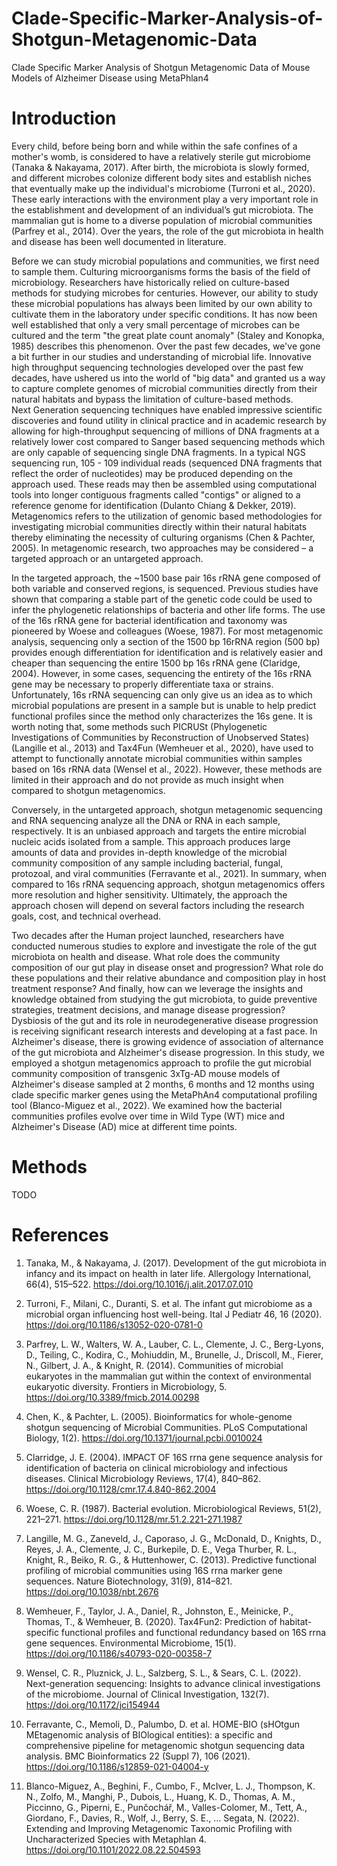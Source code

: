 # Clade-Specific-Marker-Analysis-of-Shotgun-Metagenomic-Data
Clade Specific Marker Analysis of Shotgun Metagenomic Data of Mouse Models of Alzheimer Disease using MetaPhlan4

# Introduction
Every child, before being born and while within the safe confines of a mother's womb, is considered to have a relatively sterile gut microbiome (Tanaka & Nakayama, 2017). After birth, the microbiota is slowly formed, and different microbes colonize different body sites and establish niches that eventually make up the individual's microbiome (Turroni et al., 2020). These early interactions with the environment play a very important role in the establishment and development of an individual’s gut microbiota. The mammalian gut is home to a diverse population of microbial communities (Parfrey et al., 2014). Over the years, the role of the gut microbiota in health and disease has been well documented in literature. 

Before we can study microbial populations and communities, we first need to sample them. Culturing microorganisms forms the basis of the field of microbiology. Researchers have historically relied on culture-based methods for studying microbes for centuries. However, our ability to study these microbial populations has always been limited by our own ability to cultivate them in the laboratory under specific conditions. It has now been well established that only a very small percentage of microbes can be cultured and the term "the great plate count anomaly" (Staley and Konopka, 1985) describes this phenomenon. Over the past few decades, we've gone a bit further in our studies and understanding of microbial life. Innovative high throughput sequencing technologies developed over the past few decades, have ushered us into the world of "big data" and granted us a way to capture complete genomes of microbial communities directly from their natural habitats and bypass the limitation of culture-based methods.  
Next Generation sequencing techniques have enabled impressive scientific discoveries and found utility in clinical practice and in academic research by allowing for high-throughput sequencing of millions of DNA fragments at a relatively lower cost compared to Sanger based sequencing methods which are only capable of sequencing single DNA fragments. In a typical NGS sequencing run, 105 - 109 individual reads (sequenced DNA fragments that reflect the order of nucleotides) may be produced depending on the approach used. These reads may then be assembled using computational tools into longer contiguous fragments called "contigs" or aligned to a reference genome for identification (Dulanto Chiang & Dekker, 2019). Metagenomics refers to the utilization of genomic based methodologies for investigating microbial communities directly within their natural habitats thereby eliminating the necessity of culturing organisms (Chen & Pachter, 2005). In metagenomic research, two approaches may be considered – a targeted approach or an untargeted approach. 

In the targeted approach, the ~1500 base pair 16s rRNA gene composed of both variable and conserved regions, is sequenced. Previous studies have shown that comparing a stable part of the genetic code could be used to infer the phylogenetic relationships of bacteria and other life forms. The use of the 16s rRNA gene for bacterial identification and taxonomy was pioneered by Woese and colleagues (Woese, 1987). For most metagenomic analysis, sequencing only a section of the 1500 bp 16rRNA region (500 bp) provides enough differentiation for identification and is relatively easier and cheaper than sequencing the entire 1500 bp 16s rRNA gene (Claridge, 2004). However, in some cases, sequencing the entirety of the 16s rRNA gene may be necessary to properly differentiate taxa or strains. Unfortunately, 16s rRNA sequencing can only give us an idea as to which microbial populations are present in a sample but is unable to help predict functional profiles since the method only characterizes the 16s gene. It is worth noting that, some methods such PICRUSt (Phylogenetic Investigations of Communities by Reconstruction of Unobserved States) (Langille et al., 2013)  and Tax4Fun (Wemheuer et al., 2020), have used to attempt to functionally annotate microbial communities within samples based on 16s rRNA data (Wensel et al., 2022). However, these methods are limited in their approach and do not provide as much insight when compared to shotgun metagenomics. 

Conversely, in the untargeted approach, shotgun metagenomic sequencing and RNA sequencing analyze all the DNA or RNA in each sample, respectively. It is an unbiased approach and targets the entire microbial nucleic acids isolated from a sample. This approach produces large amounts of data and provides in-depth knowledge of the microbial community composition of any sample including bacterial, fungal, protozoal, and viral communities (Ferravante et al., 2021). In summary, when compared to 16s rRNA sequencing approach, shotgun metagenomics offers more resolution and higher sensitivity. Ultimately, the approach the approach chosen will depend on several factors including the research goals, cost, and technical overhead.

Two decades after the Human project launched, researchers have conducted numerous studies to explore and investigate the role of the gut microbiota on health and disease. What role does the community composition of our gut play in disease onset and progression? What role do these populations and their relative abundance and composition play in host treatment response? And finally, how can we leverage the insights and knowledge obtained from studying the gut microbiota, to guide preventive strategies, treatment decisions, and manage disease progression? Dysbiosis of the gut and its role in neurodegenerative disease progression is receiving significant research interests and developing at a fast pace. In Alzheimer's disease, there is growing evidence of association of alternance of the gut microbiota and Alzheimer's disease progression. In this study, we employed a shotgun metagenomics approach to profile the gut microbial community composition of transgenic 3xTg-AD mouse models of Alzheimer's disease sampled at 2 months, 6 months and 12 months using clade specific marker genes using the MetaPhAn4 computational profiling tool (Blanco-Miguez et al., 2022).  We examined how the bacterial communities profiles evolve over time in Wild Type (WT) mice and Alzheimer's Disease (AD) mice at different time points. 

# Methods

TODO







# References
1.	Tanaka, M., &amp; Nakayama, J. (2017). Development of the gut microbiota in infancy and its impact on health in later life. Allergology International, 66(4), 515–522. https://doi.org/10.1016/j.alit.2017.07.010
2.	Turroni, F., Milani, C., Duranti, S. et al. The infant gut microbiome as a microbial organ influencing host well-being. Ital J Pediatr 46, 16 (2020). https://doi.org/10.1186/s13052-020-0781-0

3.	Parfrey, L. W., Walters, W. A., Lauber, C. L., Clemente, J. C., Berg-Lyons, D., Teiling, C., Kodira, C., Mohiuddin, M., Brunelle, J., Driscoll, M., Fierer, N., Gilbert, J. A., &amp; Knight, R. (2014). Communities of microbial eukaryotes in the mammalian gut within the context of environmental eukaryotic diversity. Frontiers in Microbiology, 5. https://doi.org/10.3389/fmicb.2014.00298
4.	Chen, K., & Pachter, L. (2005). Bioinformatics for whole-genome shotgun sequencing of Microbial Communities. PLoS Computational Biology, 1(2). https://doi.org/10.1371/journal.pcbi.0010024 
5.	Clarridge, J. E. (2004). IMPACT OF 16S rrna gene sequence analysis for identification of bacteria on clinical microbiology and infectious diseases. Clinical Microbiology Reviews, 17(4), 840–862. https://doi.org/10.1128/cmr.17.4.840-862.2004 
6.	Woese, C. R. (1987). Bacterial evolution. Microbiological Reviews, 51(2), 221–271. https://doi.org/10.1128/mr.51.2.221-271.1987 
7.	Langille, M. G., Zaneveld, J., Caporaso, J. G., McDonald, D., Knights, D., Reyes, J. A., Clemente, J. C., Burkepile, D. E., Vega Thurber, R. L., Knight, R., Beiko, R. G., & Huttenhower, C. (2013). Predictive functional profiling of microbial communities using 16S rrna marker gene sequences. Nature Biotechnology, 31(9), 814–821. https://doi.org/10.1038/nbt.2676 
8.	Wemheuer, F., Taylor, J. A., Daniel, R., Johnston, E., Meinicke, P., Thomas, T., & Wemheuer, B. (2020). Tax4Fun2: Prediction of habitat-specific functional profiles and functional redundancy based on 16S rrna gene sequences. Environmental Microbiome, 15(1). https://doi.org/10.1186/s40793-020-00358-7 
9.	Wensel, C. R., Pluznick, J. L., Salzberg, S. L., & Sears, C. L. (2022). Next-generation sequencing: Insights to advance clinical investigations of the microbiome. Journal of Clinical Investigation, 132(7). https://doi.org/10.1172/jci154944 
10.	Ferravante, C., Memoli, D., Palumbo, D. et al. HOME-BIO (sHOtgun MEtagenomic analysis of BIOlogical entities): a specific and comprehensive pipeline for metagenomic shotgun sequencing data analysis. BMC Bioinformatics 22 (Suppl 7), 106 (2021). https://doi.org/10.1186/s12859-021-04004-y
11.	Blanco-Miguez, A., Beghini, F., Cumbo, F., McIver, L. J., Thompson, K. N., Zolfo, M., Manghi, P., Dubois, L., Huang, K. D., Thomas, A. M., Piccinno, G., Piperni, E., Punčochář, M., Valles-Colomer, M., Tett, A., Giordano, F., Davies, R., Wolf, J., Berry, S. E., … Segata, N. (2022). Extending and Improving Metagenomic Taxonomic Profiling with Uncharacterized Species with Metaphlan 4. https://doi.org/10.1101/2022.08.22.504593







